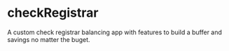 checkRegistrar
==============

A custom check registrar balancing app with features to build a buffer and savings no matter the buget.
